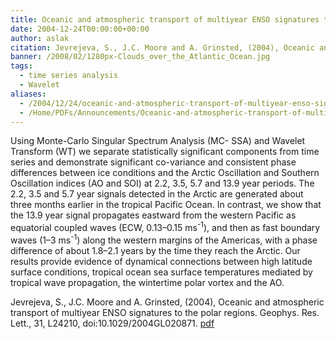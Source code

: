 ```yaml
---
title: Oceanic and atmospheric transport of multiyear ENSO signatures to the polar regions.
date: 2004-12-24T00:00:00+00:00
author: aslak
citation: Jevrejeva, S., J.C. Moore and A. Grinsted, (2004), Oceanic and atmospheric transport of multiyear ENSO signatures to the polar regions. Geophys. Res. Lett., 31, L24210, doi:10.1029/2004GL020871.
banner: /2008/02/1280px-Clouds_over_the_Atlantic_Ocean.jpg
tags:
  - time series analysis
  - Wavelet
aliases:
  - /2004/12/24/oceanic-and-atmospheric-transport-of-multiyear-enso-signatures-to-the-polar-regions/
  - /Home/PDFs/Announcements/Oceanic-and-atmospheric-transport-of-multiyear-ENSO-signatures-to-the-polar-regions-
---
```

Using Monte-Carlo Singular Spectrum Analysis (MC- SSA) and Wavelet Transform (WT) we separate statistically significant components from time series and demonstrate significant co-variance and consistent phase differences between ice conditions and the Arctic Oscillation and Southern Oscillation indices (AO and SOI) at 2.2, 3.5, 5.7 and 13.9 year periods. <!--more--> The 2.2, 3.5 and 5.7 year signals detected in the Arctic are generated about three months earlier in the tropical Pacific Ocean. In contrast, we show that the 13.9 year signal propagates eastward from the western Pacific as equatorial coupled waves (ECW, 0.13–0.15 ms<sup>-1</sup>), and then as fast boundary waves (1–3 ms<sup>-1</sup>) along the western margins of the Americas, with a phase difference of about 1.8–2.1 years by the time they reach the Arctic. Our results provide evidence of dynamical connections between high latitude surface conditions, tropical ocean sea surface temperatures mediated by tropical wave propagation, the wintertime polar vortex and the AO.



Jevrejeva, S., J.C. Moore and A. Grinsted, (2004), Oceanic and atmospheric transport of multiyear ENSO signatures to the polar regions. Geophys. Res. Lett., 31, L24210, doi:10.1029/2004GL020871. [pdf](/Home/PDFs/Jevrejeva_grl04_-_enso_to_polar.pdf?attredirects=0)
